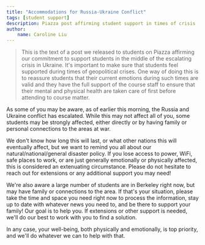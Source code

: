 ```yaml
---
title: "Accommodations for Russia-Ukraine Conflict"
tags: [student support]
description: Piazza post affirming student support in times of crisis
author:
    name: Caroline Liu
---
```


> This is the text of a post we released to students on Piazza affirming our commitment to support students in the middle of the escalating crisis in Ukraine. It's important to make sure that students feel supported during times of geopolitical crises. One way of doing this is to reassure students that their current emotions during such times are valid and they have the full support of the course staff to ensure that their mental and physical health are taken care of first before attending to course matter.

As some of you may be aware, as of earlier this morning, the Russia and Ukraine conflict has escalated. While this may not affect all of you, some students may be strongly affected, either directly or by having family or personal connections to the areas at war.

We don't know how long this will last, or what other nations this will eventually affect, but we want to remind you all about our natural/national/general disaster policy. If you lose access to power, WiFi, safe places to work, or are just generally emotionally or physically affected, this is considered an extenuating circumstance. Please do not hesitate to reach out for extensions or any additional support you may need!

We're also aware a large number of students are in Berkeley right now, but may have family or connections to the area. If that's your situation, please take the time and space you need right now to process the information, stay up to date with whatever news you need to, and be there to support your family! Our goal is to help you. If extensions or other support is needed, we'll do our best to work with you to find a solution.

In any case, your well-being, both physically and emotionally, is top priority, and we'll do whatever we can to help with that.
